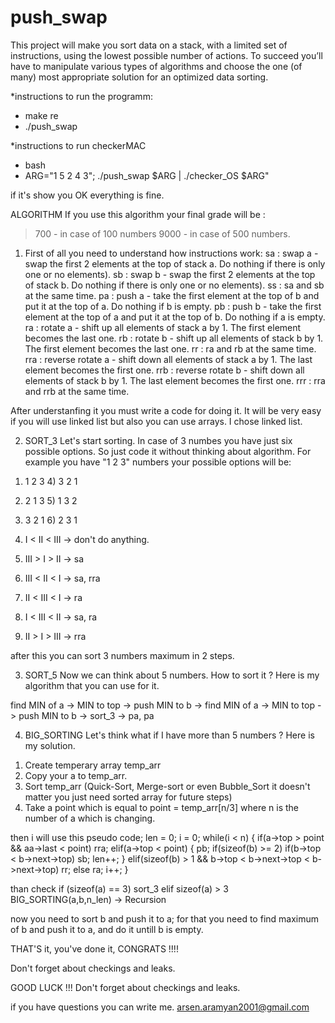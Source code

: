 # push_swap
This project will make you sort data on a stack, with a limited set of instructions, using
the lowest possible number of actions. To succeed you’ll have to manipulate various types of algorithms and choose the one (of many) most appropriate solution for an optimized data sorting.

*instructions to run the programm:
- make re
- ./push_swap <arguments>

*instructions to run checkerMAC

- bash
- ARG="1 5 2 4 3"; ./push_swap $ARG | ./checker_OS $ARG"

if it's show you OK everything is fine.

  
  
  ALGORITHM
  If you use this algorithm your final grade will be :
  >700 - in case of 100 numbers
  >9000 - in case of 500 numbers.
  
  1. First of all you need to understand how instructions work:
sa : swap a - swap the first 2 elements at the top of stack a. Do nothing if there
       is only one or no elements).
sb : swap b - swap the first 2 elements at the top of stack b. Do nothing if there
     is only one or no elements).
ss : sa and sb at the same time.
pa : push a - take the first element at the top of b and put it at the top of a. Do
     nothing if b is empty.
pb : push b - take the first element at the top of a and put it at the top of b. Do
     nothing if a is empty.
ra : rotate a - shift up all elements of stack a by 1. The first element becomes
     the last one.
rb : rotate b - shift up all elements of stack b by 1. The first element becomes
     the last one.
rr : ra and rb at the same time.
rra : reverse rotate a - shift down all elements of stack a by 1. The last element 
      becomes the first one.
rrb : reverse rotate b - shift down all elements of stack b by 1. The last element
      becomes the first one.
rrr : rra and rrb at the same time.
  
  After understanfing it you must write a code for doing it. It will be very easy if you will use linked list but also you can use arrays. I chose linked list.
  
  2. SORT_3
Let's start sorting. In case of 3 numbes you have just six possible options. So just code it without thinking about algorithm. For example you have "1 2 3" numbers your possible options will be:
  1) 1 2 3           4) 3 2 1
  2) 2 1 3           5) 1 3 2
  3) 3 2 1           6) 2 3 1
  
  1) I < II < III -> don't do anything.
  2) III > I > II -> sa
  3) III < II < I -> sa, rra
  4) II < III < I -> ra
  5) I < III < II -> sa, ra
  6) II > I > III -> rra
  
  
  after this you can sort 3 numbers maximum in 2 steps.
  
  
  3. SORT_5
  Now we can think about 5 numbers. How to sort it ?
  Here is my algorithm that you can use for it.
  
  find MIN of a -> MIN to top -> push MIN to b -> find MIN of a -> MIN to top -> push MIN to b -> sort_3 -> pa, pa
  
  
  4. BIG_SORTING
  Let's think what if I have more than 5 numbers ?
  Here is my solution.
  
  1) Create temperary array temp_arr
  2) Copy your a to temp_arr.
  3) Sort temp_arr (Quick-Sort, Merge-sort or even Bubble_Sort it doesn't matter you just need sorted array for future steps)
  4) Take a point which is equal to point = temp_arr[n/3] where n is the number of a which is changing.
  
  then i will use this pseudo code;
  len = 0;
i = 0;
while(i < n)
{
    if(a->top > point && aa->last < point)
    rra;
    elif(a->top < point)
    {
        pb;
        if(sizeof(b) >= 2)
            if(b->top < b->next->top)
            sb;
        len++;
    }
    elif(sizeof(b) > 1 && b->top < b->next->top < b->next->top)
        rr;
    else ra;
    i++;
} 
  
  than check
  if (sizeof(a) == 3)
  sort_3
  elif sizeof(a) > 3
   BIG_SORTING(a,b,n_len) -> Recursion
  
  now you need to sort b and push it to a;
  for that you need to find maximum of b and push it to a, and do it untill b is empty.
  
  THAT'S it, you've done it, CONGRATS !!!!
  
  Don't forget about checkings and leaks.
  
  GOOD LUCK !!!
  Don't forget about checkings and leaks.

  
  if you have questions you can write me. arsen.aramyan2001@gmail.com
